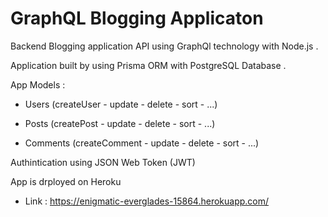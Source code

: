 # GraphQL Blogging Applicaton 

Backend Blogging application API using GraphQl technology with Node.js . 


Application built by using Prisma ORM with PostgreSQL Database .


App Models :

- Users (createUser - update - delete - sort - ...)

- Posts (createPost - update - delete - sort - ...)

- Comments (createComment - update - delete - sort - ...)


Authintication using JSON Web Token (JWT)

App is drployed on Heroku 
- Link : https://enigmatic-everglades-15864.herokuapp.com/

